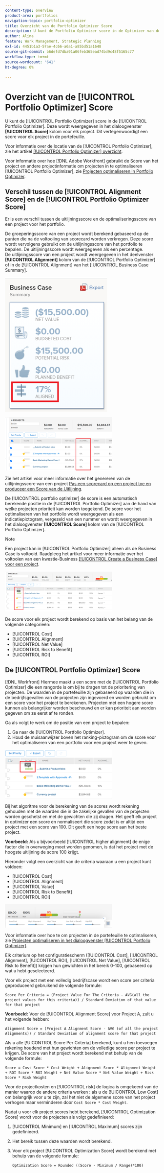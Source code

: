 ```yaml
---
content-type: overview
product-area: portfolios
navigation-topic: portfolio-optimizer
title: Overzicht van de Portfolio Optimizer Score
description: U kunt de Portfolio Optimizer score in de Optimizer van de Portfolio vinden. Deze wordt weergegeven in het dialoogvenster [!UICONTROL Score] kolom voor elk project. Dit vertegenwoordigt een score voor elk project in de portefeuille.
author: Alina
feature: Work Management, Strategic Planning
exl-id: 4451b1a3-57ae-4c66-a6a1-a85bd51a1648
source-git-commit: b6defd7dba91a06feb365ead74bd9c48f5165c77
workflow-type: tm+mt
source-wordcount: '641'
ht-degree: 0%

---
```


# Overzicht van de [!UICONTROL Portfolio Optimizer] Score

U kunt de [!UICONTROL Portfolio Optimizer] score in de [!UICONTROL Portfolio Optimizer]. Deze wordt weergegeven in het dialoogvenster **[!UICONTROL Score]** kolom voor elk project. Dit vertegenwoordigt een score voor elk project in de portefeuille.

Voor informatie over de locatie van de [!UICONTROL Portfolio Optimizer], zie het artikel [[!UICONTROL Portfolio Optimizer] overzicht](../../../manage-work/portfolios/portfolio-optimizer/portfolio-optimizer-overview.md).

Voor informatie over hoe [!DNL Adobe Workfront] gebruikt de Score van het project en andere projectinformatie om projecten in te optimaliseren [!UICONTROL Portfolio Optimizer], zie [Projecten optimaliseren in Portfolio Optimizer](../../../manage-work/portfolios/portfolio-optimizer/optimize-projects-in-portfolio-optimizer.md).

## Verschil tussen de [!UICONTROL Alignment Score] en de [!UICONTROL Portfolio Optimizer Score]

Er is een verschil tussen de uitlijningsscore en de optimaliseringsscore van een project voor het portfolio.

De groeperingsscore van een project wordt berekend gebaseerd op de punten die na de voltooiing van scorecard worden verkregen. Deze score wordt vervolgens gebruikt om de uitlijningsscore van het portfolio te bepalen. De uitlijningsscore wordt weergegeven als een percentage.\
De uitlijningsscore van een project wordt weergegeven in het deelvenster **[!UICONTROL Alignment]** kolom van de [!UICONTROL Portfolio Optimizer] of in de [!UICONTROL Alignment] van het [!UICONTROL Business Case Summary].

![](assets/business-case-summary-aligned-field-highlighted.png)

![](assets/project-alignment-score-portfolio-optimizer-highlighted-350x174.png)

Zie het artikel voor meer informatie over het genereren van de uitlijningsscore van een project [Pas een scorecard op een project toe en produceer een Score van de Uitlijning](../../../manage-work/projects/define-a-business-case/apply-scorecard-to-project-to-generate-alignment-score.md).

De [!UICONTROL portfolio optimizer] de score is een automatisch berekende positie in de [!UICONTROL Portfolio Optimizer] aan de hand van welke projecten prioriteit kan worden toegekend. De score voor het optimaliseren van het portfolio wordt weergegeven als een indicatiepictogram, vergezeld van een nummer en wordt weergegeven in het dialoogvenster **[!UICONTROL Score]** kolom van de [!UICONTROL Portfolio Optimizer].

>[!NOTE]
>
>Een project kan in [!UICONTROL Portfolio Optimizer] alleen als de Business Case is voltooid. Raadpleeg het artikel voor meer informatie over het voltooien van een kwestie-Business [[!UICONTROL Create a Business Case] voor een project](../../../manage-work/projects/define-a-business-case/create-business-case.md).

![](assets/portfolio-optimizer-project-score-highlighted-350x132.png)

De score voor elk project wordt berekend op basis van het belang van de volgende categorieën:

* [!UICONTROL Cost]
* [!UICONTROL Alignment]
* [!UICONTROL Net Value]
* [!UICONTROL Risk to Benefit]
* [!UICONTROL ROI]

## De [!UICONTROL Portfolio Optimizer] Score

<!--
<p data-mc-conditions="QuicksilverOrClassic.Draft mode">(NOTE: This was edited based on this issue, per Anna: https://hub.workfront.com/issue/603d0c58000095ea0bc00ce5e2110693/overview)</p>
-->

[!DNL Workfront] Hiermee maakt u een score met de [!UICONTROL Portfolio Optimizer] die een rangorde is om bij te dragen tot de prioritering van projecten. De waarden in de portefeuille zijn gebaseerd op waarden die in de bedrijfsgevallen van de projecten zijn ingevoerd en worden gebruikt om een score voor het project te berekenen. Projecten met een hogere score kunnen als belangrijker worden beschouwd en er kan prioriteit aan worden gegeven om ze eerst af te ronden.

Ga als volgt te werk om de positie van een project te bepalen:

1. Ga naar de [!UICONTROL Portfolio Optimizer].
1. Houd de muisaanwijzer boven het ranking-pictogram om de score voor het optimaliseren van een portfolio voor een project weer te geven.

![ranking_icon_in_portfolio_optimizer_new.png](assets/ranking-icon-in-portfolio-optimizer-new-350x160.png)

Bij het algoritme voor de berekening van de scores wordt rekening gehouden met de waarden die in de zakelijke gevallen van de projecten worden geschetst en met de gewichten die zij dragen. Het geeft elk project in optimizer een score en normaliseert die score zodat is er altijd een project met een score van 100. Dit geeft een hoge score aan het beste project.

**Voorbeeld:** Als u bijvoorbeeld [!UICONTROL higher alignment] de enige factor die in overweging moet worden genomen, is dat het project met de hoogste uitlijning de score 100 krijgt.

Hieronder volgt een overzicht van de criteria waaraan u een project kunt voldoen:

* [!UICONTROL Cost]
* [!UICONTROL Alignment]
* [!UICONTROL Value]
* [!UICONTROL Risk to Benefit]
* [!UICONTROL ROI]

![](assets/optimizer-sliding-value-options-350x77.png)

Voor informatie over hoe te om projecten in de portefeuille te optimaliseren, zie [Projecten optimaliseren in het dialoogvenster [!UICONTROL Portfolio Optimizer]](../../../manage-work/portfolios/portfolio-optimizer/optimize-projects-in-portfolio-optimizer.md).

Elk criterium op het configuratiescherm ([!UICONTROL Cost], [!UICONTROL Alignment], [!UICONTROL ROI], [!UICONTROL Net Value], [!UICONTROL Risk to Benefit]) krijgen hun gewichten in het bereik 0-100, gebaseerd op wat u hebt geselecteerd.

Voor elk project met een volledig bedrijfscase wordt een score per criteria geproduceerd gebruikend de volgende formule:

```
Score Per Criteria = (Project Value For The Criteria - AVG(all the project values for this criteria)) / Standard Deviation of that value for that project
```

**Voorbeeld:** Voor de [!UICONTROL Alignment Score] voor Project A, zult u het volgende hebben:

```
Alignment Score = (Project A Alignment Score - AVG (of all the project Alignments)) / Standard Deviation of alignment score for that project
```

Als u alle [!UICONTROL Score Per Criteria] berekend, kunt u hen toevoegen rekening houdend met hun gewichten om de volledige score per project te krijgen. De score van het project wordt berekend met behulp van de volgende formule:

```
Score = Cost Score * Cost Weight + Alignment Score * Alignment Weight + ROI Score * ROI Weight + Net Value Score * Net Value Weight + Risk Score * Risk Weight
```

Voor de projectkosten en [!UICONTROL risk] de logica is omgekeerd van de manier waarop de andere criteria werken : als u de [!UICONTROL Low Cost] om belangrijk voor u te zijn, zal het niet de algemene score van het project verhogen maar verminderen door `Cost Score * Cost Weight`.

Nadat u voor elk project scores hebt berekend, [!UICONTROL Optimization Score] wordt voor de projecten als volgt gedefinieerd:

1. [!UICONTROL Minimum] en [!UICONTROL Maximum] scores zijn gedefinieerd.
1. Het bereik tussen deze waarden wordt berekend.
1. Voor elk project [!UICONTROL Optimization Score] wordt berekend met behulp van de volgende formule:

   ```
   Optimization Score = Rounded ((Score - Minimum / Range)*100)
   ```
